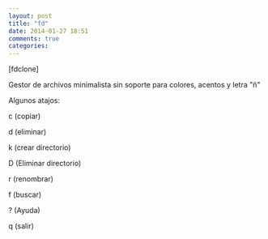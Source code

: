 ```yaml
---
layout: post
title: "fd"
date: 2014-01-27 18:51
comments: true
categories: 
---
```

[fdclone]

Gestor de archivos minimalista sin soporte para colores, acentos y letra "ñ" 

Algunos atajos: 

c (copiar) 

d (eliminar) 

k (crear directorio) 

D (Eliminar directorio) 

r (renombrar) 

f (buscar) 

? (Ayuda) 

q (salir)

